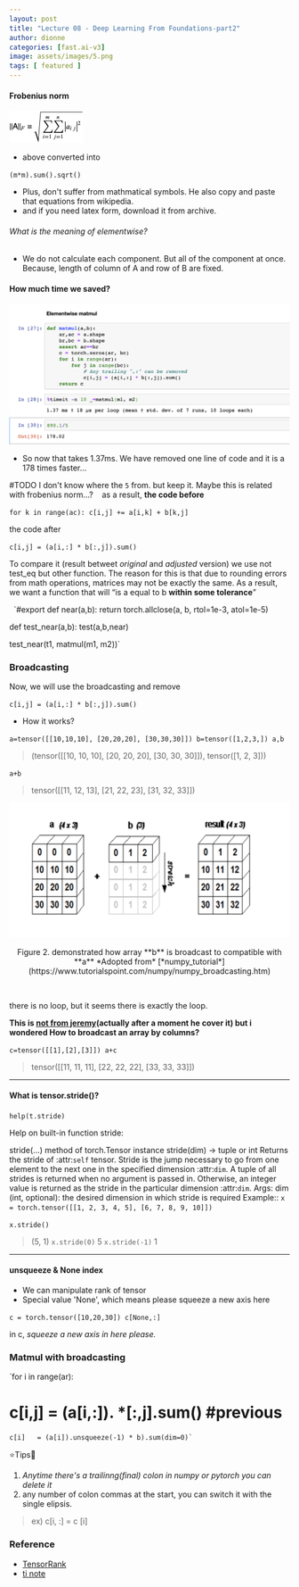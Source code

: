 ```yaml
---
layout: post
title: "Lecture 08 - Deep Learning From Foundations-part2"
author: dionne
categories: [fast.ai-v3]
image: assets/images/5.png
tags: [ featured ]
---
```


#### Frobenius norm

![](assets/images/6.gif) &nbsp;

- above converted into &nbsp; 

`(m*m).sum().sqrt()`&nbsp;
- Plus, don't suffer from mathmatical symbols. He also copy and paste that equations from wikipedia.
- and if you need latex form, download it from archive.

###### What is the meaning of elementwise?
- We do not calculate each component. But all of the component at once. Because, length of column of A and row of B are fixed.

#### How much time we saved?

![](assets/images/4.png)



- So now that takes 1.37ms. We have removed one line of code and it is a 178 times faster...

\#TODO
I don't know where the `5` from. but keep it.
Maybe this is related with frobenius norm...?
&nbsp;&nbsp;
as a result, **the code before**&nbsp;
&nbsp;

`for k in range(ac):
    c[i,j] += a[i,k] + b[k,j]`

the code after&nbsp;
&nbsp;&nbsp;

`c[i,j] = (a[i,:] * b[:,j]).sum()`
&nbsp;&nbsp;&nbsp;

To compare it (result betweet *original* and *adjusted* version) we use not test_eq but other function. The reason for this is that due to rounding errors from math operations, matrices may not be exactly the same. As a result, we want a function that will “is a equal to b **within some tolerance**”

 &nbsp;
`\#export
def near(a,b): 
    return torch.allclose(a, b, rtol=1e-3, atol=1e-5)

def test_near(a,b): 
    test(a,b,near)

test_near(t1, matmul(m1, m2))`
&nbsp;

### Broadcasting

Now, we will use the broadcasting and remove

`c[i,j] = (a[i,:] * b[:,j]).sum()`
&nbsp;

- How it works?

`a=tensor([[10,10,10],
          [20,20,20],
          [30,30,30]])
b=tensor([1,2,3,])
a,b`

>(tensor([[10, 10, 10],
         [20, 20, 20],
         [30, 30, 30]]), tensor([1, 2, 3]))
         
`a+b`

>tensor([[11, 12, 13],
        [21, 22, 23],
        [31, 32, 33]])     
         
![](assets/images/3.png)
<p style="text-align: center;">Figure 2. demonstrated how array **b** is broadcast to compatible with **a** *Adopted from* [*numpy_tutorial*](https://www.tutorialspoint.com/numpy/numpy_broadcasting.htm)</p>&nbsp;

there is no loop, but it seems there is exactly the loop.

**This is [not from jeremy](#what-if-columns)(actually after a moment he cover it) but i wondered How to broadcast an array by columns?**

`c=tensor([[1],[2],[3]])
a+c`

> tensor([[11, 11, 11],
        [22, 22, 22],
        [33, 33, 33]])
---
        
#### What is tensor.stride()?

`help(t.stride)`

Help on built-in function stride:

stride(...) method of torch.Tensor instance
stride(dim) -> tuple or int
Returns the stride of :attr:`self` tensor.
Stride is the jump necessary to go from one element to the next one in the
specified dimension :attr:`dim`. A tuple of all strides is returned when no
argument is passed in. Otherwise, an integer value is returned as the stride in
the particular dimension :attr:`dim`.
Args:
    dim (int, optional): the desired dimension in which stride is required
Example::
`x = torch.tensor([[1, 2, 3, 4, 5], [6, 7, 8, 9, 10]])`

`x.stride()`
> (5, 1)
`x.stride(0)`
> 5
`x.stride(-1)`
> 1

---

#### unsqueeze & None index

- We can manipulate rank of tensor
- Special value 'None', which means please squeeze a new axis here

`c = torch.tensor([10,20,30])
c[None,:]`

in c, _squeeze a new axis in here please._


### Matmul with broadcasting

`for i in range(ar):
#   c[i,j] = (a[i,:]).          *[:,j].sum() #previous
    c[i]   = (a[i]).unsqueeze(-1) * b).sum(dim=0)`

⭐️Tips🌟    
1) _Anytime there's a trailinng(final) colon in numpy or pytorch you can delete it_
2) any number of colon commas at the start, you can switch it with the single elipsis.

> ex) c[i, :] = c [i]

### Reference

- [TensorRank](http://mathworld.wolfram.com/TensorRank.html)
- [ti note](https://forums.fast.ai/t/forum-markdown-notes-lesson-8/41896)